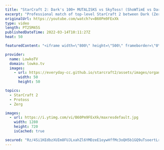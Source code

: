 ```yaml
---
title: "StarCraft 2: Dark's 100+ MUTALISKS vs SkyToss! (ShoWTimE vs Dark)"
excerpt: "Professional match of top-level StarCraft 2 between Dark (Zerg) and ShoWTimE (Protoss). While the Protoss opens up with a normal SkyToss focused army, Dark takes an entirely different approach than what is considered normal, but massing Mutalisks and Corruptor together.  New StarCraft 2 multiplayer balance"
originalUrl: https://youtube.com/watch?v=B60Pm9FExXk
type: video
length: PT25M45S
publishedDateTime: 2022-03-14T10:11:27Z
heat: 50

featuredContent: "<iframe width=\"800\" height=\"500\" frameborder=\"0\" src=\"https://www.youtube.com/embed/B60Pm9FExXk\" allow=\"accelerometer; autoplay; encrypted-media; gyroscope; picture-in-picture\" allowfullscreen></iframe>"

provider:
  name: LowkoTV
  domain: lowko.tv
  images:
    - url: https://everyday-cc.github.io/starcraft2/assets/images/organizations/lowko.tv-50x50.jpg
      width: 50
      height: 50

topics:
  - StarCraft 2
  - Protoss
  - Zerg

images:
  - url: https://i.ytimg.com/vi/B60Pm9FExXk/maxresdefault.jpg
    width: 1280
    height: 720
    isCached: true

secured: "Rz/4Si1KEdbzXUIm8FUJLxahZl6YMDzeE1oywHffMc3oQH5b1GQ9uTsoertLrzlZbRvqEvAcXe00HS+gLHarrypIzRturGks3xWzPLvBdQAnoQLTbxUJoZBgYP1FCnpifZuH0m+mwhfxn9Mr6gyp/saSaAsEd1ELTd7Gxif4Oukd3dOE7mpYqQT/xCpPMdkwwzSidN/S4sic8T/N3Uq68vebeAEJkEL1a9fhAb1Hq/WFszI3Z7cqtPSp+9EUSn7gBNkjxWDyvoChQB78GGL9etT4qMNbdxsNnBScK8sxDSO6HgrYjzw53MHaNM76GNPUZKIrVD1dwClw81zUx+VbThB9DBp8Yl4BrUsaFOK/SzNgpERdPvSWbnyz7xVdCQD8Utc2vq1CVLDgqfpnf14qJScuLNg8qTy4SRS5gFiqUtI=;wS8PeiDl6acJMPXnXH7ScQ=="
---
```


